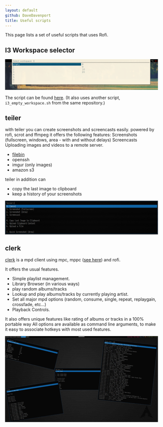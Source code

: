 ```yaml
---
layout: default
github: DaveDavenport
title: Useful scripts
---
```


This page lists a set of useful scripts that uses Rofi.

## I3 Workspace selector

![I3 Workspace Switcher](images/rofi/scripts/i3_workspace_switcher.png)

The script can be found
[here](https://github.com/DaveDavenport/RandomScripts/blob/master/i3_switch_workspace.sh).
(It also uses another script, `i3_empty_workspace.sh` from the same repository.)

## teiler

with teiler you can create screenshots and screencasts easily.
powered by rofi, scrot and ffmpeg it offers the following features:
Screenshots (fullscreen, windows, area - with and without delays)
Screencasts
Uploading images and videos to a remote server.

* [filebin](http://git.server-speed.net/users/flo/filebin/)
* openssh
* imgur (only images)
* amazon s3

teiler in addition can

* copy the last image to clipboard
* keep a history of your screenshots

![Screenshot](images/rofi/scripts/teiler.png)


## clerk

[clerk](https://github.com/carnager/clerk) is a mpd client using mpc, mppc ([see here](https://github.com/carnager/mppc)) and rofi.

It offers the usual features.

* Simple playlist management.
* Library Browser (in various ways)
* play random albums/tracks
* Lookup and play albums/tracks by currently playing artist.
* Set all major mpd options (random, consume, single, repeat, replaygain, crossfade, etc...)
* Playback Controls.

It also offers unique features like rating of albums or tracks in a 100% portable way
All options are available as command line arguments, to make it easy to associate hotkeys with most used features.

![Screenshot](images/rofi/scripts/clerk.jpg)
